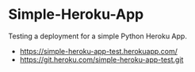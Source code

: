 # Simple-Heroku-App
Testing a deployment for a simple Python Heroku App.

* https://simple-heroku-app-test.herokuapp.com/
* https://git.heroku.com/simple-heroku-app-test.git
